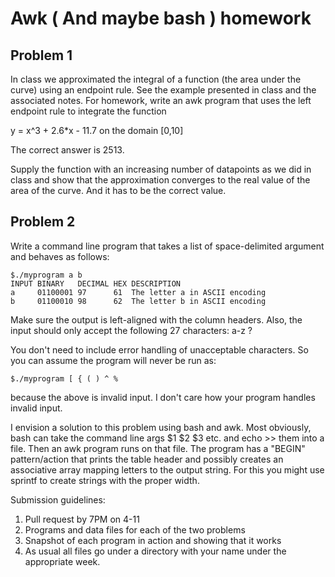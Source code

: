 # Awk ( And maybe bash ) homework

## Problem 1
In class we approximated the integral of a function (the area under the curve) using an endpoint rule. See the example
presented in class and the associated notes. For homework, write an awk program that uses the left endpoint rule to integrate the
function

y = x^3 + 2.6*x - 11.7 on the domain [0,10]

The correct answer is 2513.

Supply the function with an increasing number of datapoints as we did in class and show that the approximation converges to the
real value of the area of the curve. And it has to be the correct value.

## Problem 2
Write a command line program that takes a list of space-delimited argument and behaves as follows:

```
$./myprogram a b
INPUT BINARY   DECIMAL HEX DESCRIPTION
a     01100001 97      61  The letter a in ASCII encoding
b     01100010 98      62  The letter b in ASCII encoding
``` 

Make sure the output is left-aligned with the column headers. Also, the input should only accept the following 27 characters:
a-z
? 

You don't need to include error handling of unacceptable characters. So you can assume the program will never be run as:

```
$./myprogram [ { ( ) ^ %
```

because the above is invalid input. I don't care how your program handles invalid input.

I envision a solution to this problem using bash and awk. Most obviously, bash can take the command line args $1 $2 $3 etc.
and echo >> them into a file. Then an awk program runs on that file. The program has a "BEGIN" pattern/action that prints the
table header and possibly creates an associative array mapping letters to the output string. For this you might use sprintf to
create strings with the proper width. 

Submission guidelines:
1. Pull request by 7PM on 4-11
2. Programs and data files for each of the two problems
3. Snapshot of each program in action and showing that it works
4. As usual all files go under a directory with your name under the appropriate week.
